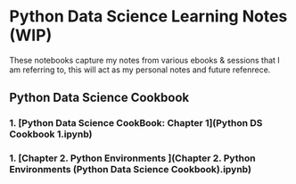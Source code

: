 # Python Data Science Learning Notes (**WIP**)

These notebooks capture my notes from various ebooks & sessions that I am referring to, this will act as my personal notes and future refenrece.

## Python Data Science Cookbook

### 1. [Python Data Science CookBook: Chapter 1](Python DS Cookbook 1.ipynb)

### 1. [Chapter 2. Python Environments ](Chapter 2. Python Environments (Python Data Science Cookbook).ipynb)

